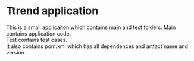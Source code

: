 # Ttrend application

This is a small applicaiton which contains main and test folders. 
Main contains application code.  
Test contains test cases.  
It also contains pom.xml which has all dependences and artfact name and version

